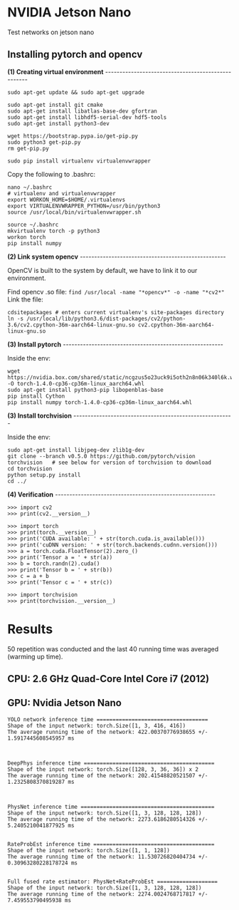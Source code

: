 # NVIDIA Jetson Nano
Test networks on jetson nano

## Installing pytorch and opencv
__(1) Creating virtual environment__ ---------------------------------------------------

```
sudo apt-get update && sudo apt-get upgrade

sudo apt-get install git cmake
sudo apt-get install libatlas-base-dev gfortran
sudo apt-get install libhdf5-serial-dev hdf5-tools
sudo apt-get install python3-dev

wget https://bootstrap.pypa.io/get-pip.py
sudo python3 get-pip.py
rm get-pip.py

sudo pip install virtualenv virtualenvwrapper
```

Copy the following to .bashrc:
```
nano ~/.bashrc
# virtualenv and virtualenvwrapper
export WORKON_HOME=$HOME/.virtualenvs
export VIRTUALENVWRAPPER_PYTHON=/usr/bin/python3
source /usr/local/bin/virtualenvwrapper.sh
```

```
source ~/.bashrc
mkvirtualenv torch -p python3
workon torch
pip install numpy
```

__(2) Link system opencv__ ---------------------------------------------------

OpenCV is built to the system by default, we have to link it to our environment.

Find opencv .so file: `find /usr/local -name "*opencv*" -o -name "*cv2*"`
Link the file:
```
cdsitepackages # enters current virtualenv's site-packages directory
ln -s /usr/local/lib/python3.6/dist-packages/cv2/python-3.6/cv2.cpython-36m-aarch64-linux-gnu.so cv2.cpython-36m-aarch64-linux-gnu.so
```

__(3) Install pytorch__ --------------------------------------------------------

Inside the env:
```
wget https://nvidia.box.com/shared/static/ncgzus5o23uck9i5oth2n8n06k340l6k.whl -O torch-1.4.0-cp36-cp36m-linux_aarch64.whl
sudo apt-get install python3-pip libopenblas-base
pip install Cython
pip install numpy torch-1.4.0-cp36-cp36m-linux_aarch64.whl
```

__(3) Install torchvision__ --------------------------------------------------------

Inside the env:
```
sudo apt-get install libjpeg-dev zlib1g-dev
git clone --branch v0.5.0 https://github.com/pytorch/vision torchvision   # see below for version of torchvision to download
cd torchvision
python setup.py install
cd ../

```

__(4) Verification__ --------------------------------------------------------
```
>>> import cv2
>>> print(cv2.__version__)

>>> import torch
>>> print(torch.__version__)
>>> print('CUDA available: ' + str(torch.cuda.is_available()))
>>> print('cuDNN version: ' + str(torch.backends.cudnn.version()))
>>> a = torch.cuda.FloatTensor(2).zero_()
>>> print('Tensor a = ' + str(a))
>>> b = torch.randn(2).cuda()
>>> print('Tensor b = ' + str(b))
>>> c = a + b
>>> print('Tensor c = ' + str(c))

>>> import torchvision
>>> print(torchvision.__version__)
```

# Results
50 repetition was conducted and the last 40 running time was averaged (warming up time).
## CPU: 2.6 GHz Quad-Core Intel Core i7 (2012)


## GPU: Nvidia Jetson Nano
```
YOLO network inference time ===================================
Shape of the input network: torch.Size([1, 3, 416, 416])
The average running time of the network: 422.00370776938655 +/- 1.5917445608545957 ms



DeepPhys inference time =========================================
Shape of the input network: torch.Size([128, 3, 36, 36]) x 2
The average running time of the network: 202.41548820521507 +/- 1.2325808370819287 ms



PhysNet inference time ==========================================
Shape of the input network: torch.Size([1, 3, 128, 128, 128])
The average running time of the network: 2273.6186280514326 +/- 5.2405210041877925 ms


RateProbEst inference time ======================================
Shape of the input network: torch.Size([1, 1, 128])
The average running time of the network: 11.530726820404734 +/- 0.30963280228178724 ms


Full fused rate estimator: PhysNet+RateProbEst ===================
Shape of the input network: torch.Size([1, 3, 128, 128, 128])
The average running time of the network: 2274.0024768717817 +/- 7.459553790495938 ms


```